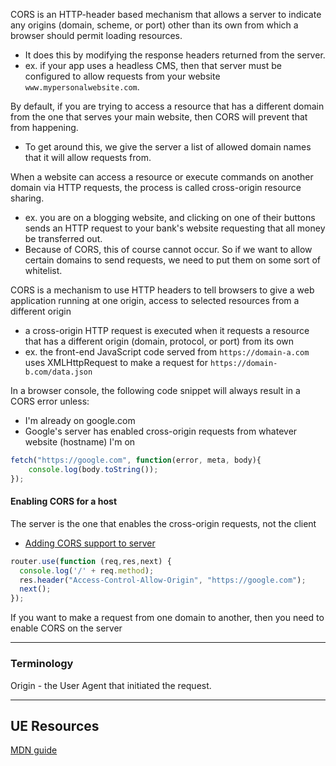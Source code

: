 
CORS is an HTTP-header based mechanism that allows a server to indicate any origins (domain, scheme, or port) other than its own from which a browser should permit loading resources.
- It does this by modifying the response headers returned from the server.
- ex. if your app uses a headless CMS, then that server must be configured to allow requests from your website `www.mypersonalwebsite.com`.

By default, if you are trying to access a resource that has a different domain from the one that serves your main website, then CORS will prevent that from happening.
- To get around this, we give the server a list of allowed domain names that it will allow requests from.

When a website can access a resource or execute commands on another domain via HTTP requests, the process is called cross-origin resource sharing.
- ex. you are on a blogging website, and clicking on one of their buttons sends an HTTP request to your bank's website requesting that all money be transferred out.
- Because of CORS, this of course cannot occur. So if we want to allow certain domains to send requests, we need to put them on some sort of whitelist.

CORS is a mechanism to use HTTP headers to tell browsers to give a web application running at one origin, access to selected resources from a different origin
- a cross-origin HTTP request is executed when it requests a resource that has a different origin (domain, protocol, or port) from its own
- ex. the front-end JavaScript code served from `https://domain-a.com` uses XMLHttpRequest to make a request for `https://domain-b.com/data.json`

In a browser console, the following code snippet will always result in a CORS error unless:
- I'm already on google.com
- Google's server has enabled cross-origin requests from whatever website (hostname) I'm on 
```js
fetch("https://google.com", function(error, meta, body){
    console.log(body.toString());
});
```

#### Enabling CORS for a host

The server is the one that enables the cross-origin requests, not the client
- [Adding CORS support to server](https://enable-cors.org/server.html)

```js
router.use(function (req,res,next) {
  console.log('/' + req.method);
  res.header("Access-Control-Allow-Origin", "https://google.com");
  next();
});
```

If you want to make a request from one domain to another, then you need to enable CORS on the server


* * *

### Terminology
Origin - the User Agent that initiated the request.

* * *

## UE Resources
[MDN guide](https://developer.mozilla.org/en-US/docs/Web/HTTP/CORS)
